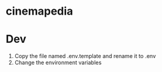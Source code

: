 # cinemapedia

# Dev
1. Copy the file named .env.template and rename it to .env
2. Change the environment variables
